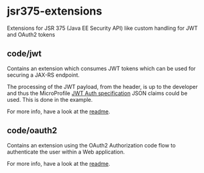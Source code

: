 # jsr375-extensions
Extensions for JSR 375 (Java EE Security API) like custom handling for JWT and OAuth2 tokens 


## code/jwt

Contains an extension which consumes JWT tokens which can be used for securing a JAX-RS endpoint.

The processing of the JWT payload, from the header, is up to the developer and thus the MicroProfile [JWT Auth specification](https://wiki.eclipse.org/MicroProfile/JWT_Auth) JSON claims could be used. This is done in the example.

For more info, have a look at the [readme](https://github.com/atbashEE/jsr375-extensions/blob/master/examples/jwt/README.md).
  
## code/oauth2

Contains an extension using the OAuth2 Authorization code flow to authenticate the user within a Web application.

For more info, have a look at the [readme](https://github.com/atbashEE/jsr375-extensions/blob/master/examples/oauth2/README.md).